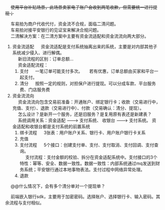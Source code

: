 

&emsp; ~~使用平台补贴场景，此场景卖家电子账户会收到两笔收款，但需要统一进行提现；~~  


&emsp; 车易拍为商户代收代付，资金流不合规，面临二清问题。   
&emsp; 车易拍对接平安银行的见证宝来解决合规问题。   
&emsp;  二清解决方案：在二清方案中主要有资金流适配和资金流流向两大部分。 
1. 资金流适配
&emsp; 资金流适配是支付系统抽离出来的系统，主要是对内部其他子系统减少侵入、进行解偶。   
&emsp; 新旧流程的区别：订单总额...    
&emsp; 资金适配流程：  
    1. 支付
    &emsp; 一笔订单可能支付多次。
    &emsp; 若有优惠，订单总额由买家和平台一起支付。
    2. 清分
    &emsp; 按照一定的规则，对担保户进行提现。可以分成车款、平台服务费、门店服务费  
2. 资金流流向  
&emsp; 资金流流向包含交易前准备：开通账户、绑定银行卡；收款（交易进行中，充值、支付）、退款（交易进行中）、付款（交易确认：清分、提现）。  
&emsp; 怎么设计？是新开一个服务，还是旧服务？是复用原有表还是新建表？   
&emsp; 系统调用关系：资金适配 ---> 支付系统、   收银台 ---> 支付系统。 资金适配和收银台都是支付系统的前置系统  
    1. 绑卡流程
    &emsp; 3张表：用户账户关系、银行卡、用户账户银行卡关系
    2. 充值 
    3. 支付流程
    &emsp; 5个接口：创建支付单、支付、支付取消、支付回调、支付查询。    
    &emsp; 支付流程：支付金额的校验、拆分在资金适配系统中。支付接口的3个特性：幂等、安全、数据一致性。数据一致性：内部系统通过mq发送到财务系统；平安银行通过本地事物表法。支付过程中网络异常处理。   
    4. 退款
    

&emsp; @@什么情况下，会有多个清分单对一个提现单？  

&emsp; 前端嵌入银行sdk，主要用于加密密码。选择账户、选择银行卡、输入密码。其余流程与支付相似。    
